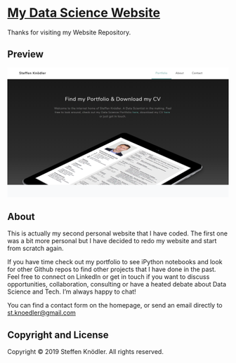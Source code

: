 # [My Data Science Website](sknoedler.github.io)

Thanks for visiting my Website Repository.

## Preview

[![Website Preview](https://raw.githubusercontent.com/SKnoedler/sknoedler.github.io/master/img/Website%20Preview.PNG)](sknoedler.github.io)

## About

This is actually my second personal website that I have coded. The first one was a bit more personal but I have decided to redo my website and start from scratch again.

If you have time check out my portfolio to see iPython notebooks and look for other Github repos to find other projects that I have done in the past. Feel free to connect on LinkedIn or get in touch if you want to discuss opportunities, collaboration, consulting or have a heated debate about Data Science and Tech. I’m always happy to chat!

You can find a contact form on the homepage, or send an email directly to st.knoedler@gmail.com

## Copyright and License
Copyright © 2019 Steffen Knödler. All rights reserved.

